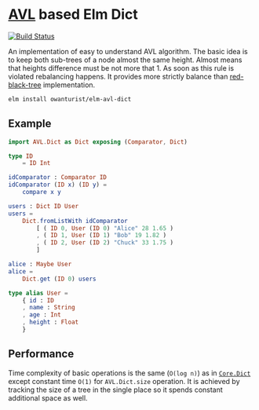 # [AVL](https://en.wikipedia.org/wiki/AVL_tree) based Elm Dict

[![Build Status](https://travis-ci.com/owanturist/elm-avl-dict.svg?branch=master)](https://travis-ci.com/owanturist/elm-avl-dict)

An implementation of easy to understand AVL algorithm.
The basic idea is to keep both sub-trees of a node almost the same height.
Almost means that heights difference must be not more that 1.
As soon as this rule is violated rebalancing happens.
It provides more strictly balance than 
[red-black-tree](https://en.wikipedia.org/wiki/Red%E2%80%93black_tree) implementation.

```bash
elm install owanturist/elm-avl-dict
```

## Example

```elm
import AVL.Dict as Dict exposing (Comparator, Dict)

type ID
    = ID Int

idComparator : Comparator ID
idComparator (ID x) (ID y) =
    compare x y

users : Dict ID User
users =
    Dict.fromListWith idComparator
        [ ( ID 0, User (ID 0) "Alice" 28 1.65 )
        , ( ID 1, User (ID 1) "Bob" 19 1.82 )
        , ( ID 2, User (ID 2) "Chuck" 33 1.75 )
        ]

alice : Maybe User
alice =
    Dict.get (ID 0) users

type alias User =
    { id : ID
    , name : String
    , age : Int
    , height : Float
    }
```

## Performance 

Time complexity of basic operations is the same (`O(log n)`) as in
[`Core.Dict`](https://package.elm-lang.org/packages/elm/core/latest/Dict)
except constant time `O(1)` for `AVL.Dict.size` operation.
It is achieved by tracking the size of a tree in the single place
so it spends constant additional space as well.
